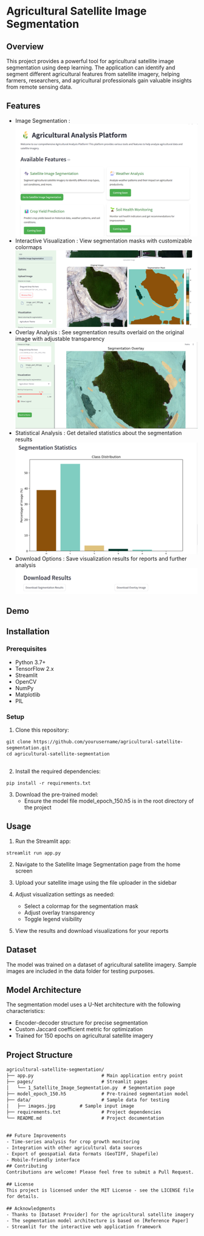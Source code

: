 # Agricultural Satellite Image Segmentation
## Overview
This project provides a powerful tool for agricultural satellite image segmentation using deep learning. The application can identify and segment different agricultural features from satellite imagery, helping farmers, researchers, and agricultural professionals gain valuable insights from remote sensing data.

## Features
- Image Segmentation : 
![main_page](data/main_page.png)
- Interactive Visualization : View segmentation masks with customizable colormaps
![segmentation_page](data/segmentation_image.png)
- Overlay Analysis : See segmentation results overlaid on the original image with adjustable transparency
![segmentation_overlay_page](data/segmentation_overlay_image.png)
- Statistical Analysis : Get detailed statistics about the segmentation results
![statiscal_analysis_page](data/statistical_analysis.png)
- Download Options : Save visualization results for reports and further analysis
![download_page](data/download_options.png)
## Demo
## Installation
### Prerequisites
- Python 3.7+
- TensorFlow 2.x
- Streamlit
- OpenCV
- NumPy
- Matplotlib
- PIL
### Setup
1. Clone this repository:
```
git clone https://github.com/yourusername/agricultural-satellite-segmentation.git
cd agricultural-satellite-segmentation
 
```

2. Install the required dependencies:
```
pip install -r requirements.txt
 ```

3. Download the pre-trained model:
   - Ensure the model file model_epoch_150.h5 is in the root directory of the project
## Usage
1. Run the Streamlit app:
```
streamlit run app.py
 ```

2. Navigate to the Satellite Image Segmentation page from the home screen
3. Upload your satellite image using the file uploader in the sidebar
4. Adjust visualization settings as needed:
   
   - Select a colormap for the segmentation mask
   - Adjust overlay transparency
   - Toggle legend visibility
5. View the results and download visualizations for your reports
## Dataset
The model was trained on a dataset of agricultural satellite imagery. Sample images are included in the data folder for testing purposes.

## Model Architecture
The segmentation model uses a U-Net architecture with the following characteristics:

- Encoder-decoder structure for precise segmentation
- Custom Jaccard coefficient metric for optimization
- Trained for 150 epochs on agricultural satellite imagery
## Project Structure
```plaintext
agricultural-satellite-segmentation/
├── app.py                         # Main application entry point
├── pages/                         # Streamlit pages
│   └── 1_Satellite_Image_Segmentation.py  # Segmentation page
├── model_epoch_150.h5             # Pre-trained segmentation model
├── data/                          # Sample data for testing
│   ├── images.jpg         # Sample input image
├── requirements.txt               # Project dependencies
└── README.md                      # Project documentation
 ```
```

## Future Improvements
- Time-series analysis for crop growth monitoring
- Integration with other agricultural data sources
- Export of geospatial data formats (GeoTIFF, Shapefile)
- Mobile-friendly interface
## Contributing
Contributions are welcome! Please feel free to submit a Pull Request.

## License
This project is licensed under the MIT License - see the LICENSE file for details.

## Acknowledgments
- Thanks to [Dataset Provider] for the agricultural satellite imagery
- The segmentation model architecture is based on [Reference Paper]
- Streamlit for the interactive web application framework
